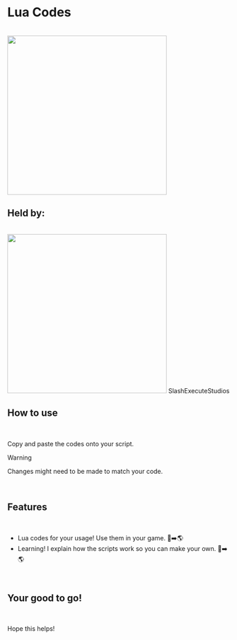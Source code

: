 # Lua Codes
<br>

<img height="360" width="360" src="https://static-00.iconduck.com/assets.00/lua-icon-256x256-w2zsf5op.png" />
<br>

## Held by:
<br>

<img height="360" width="360" src="https://cdn.discordapp.com/attachments/1169933021152022528/1196810308640063528/d6b020b6da7ef848523cadce4b7e72ee.png?ex=65b8fb75&is=65a68675&hm=2861acdc59afdd610746b359674eae294b2e29c630ef80c597c1672e05162cea&" />
SlashExecuteStudios
<br>

## How to use
<br>

Copy and paste the codes onto your script.
<br>
> [!WARNING]
> Changes might need to be made to match your code.
<br>

## Features
<br>

- Lua codes for your usage! Use them in your game. :scroll::arrow_right::earth_americas:
- Learning! I explain how the scripts work so you can make your own. :memo::arrow_right::earth_americas:
<br>

## Your good to go!
<br>

Hope this helps!
